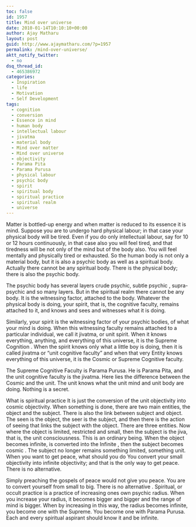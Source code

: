 ```yaml
---
toc: false
id: 1957
title: Mind over universe
date: 2010-01-14T10:10:10+00:00
author: Ajay Matharu
layout: post
guid: http://www.ajaymatharu.com/?p=1957
permalink: /mind-over-universe/
aktt_notify_twitter:
  - no
dsq_thread_id:
  - 465386972
categories:
  - Inspiration
  - life
  - Motivation
  - Self Development
tags:
  - cognition
  - conversion
  - Essence in mind
  - human body
  - intellectual labour
  - jivatma
  - material body
  - Mind over matter
  - Mind over universe
  - objectivity
  - Parama Pita
  - Parama Purusa
  - physical labour
  - psychic body
  - spirit
  - spiritual body
  - spiritual practice
  - spiritual realm
  - universe
---
```

Matter is bottled-up energy and when matter is reduced to its essence it is mind. Suppose you are to undergo hard physical labour; in that case your physical body will be tired. Even if you do only intellectual labour, say for 10 or 12 hours continuously, in that case also you will feel tired, and that tiredness will be not only of the mind but of the body also. You will feel mentally and physically tired or exhausted. So the human body is not only a material body, but it is also a psychic body as well as a spiritual body. Actually there cannot be any spiritual body. There is the physical body; there is also the psychic body.

The psychic body has several layers crude psychic, subtle psychic , supra-psychic and so many layers. But in the spiritual realm there cannot be any body. It is the witnessing factor, attached to the body. Whatever the physical body is doing, your spirit, that is, the cognitive faculty, remains attached to it, and knows and sees and witnesses what it is doing.

Similarly, your spirit is the witnessing factor of your psychic bodies, of what your mind is doing. When this witnessing faculty remains attached to a particular individual, we call it jivatma, or unit spirit. When it knows everything, anything, and everything of this universe, it is the Supreme Cognition . When the spirit knows only what a little boy is doing, then it is called jivatma or &#8220;unit cognitive faculty&#8221; and when that very Entity knows everything of this universe, it is the Cosmic or Supreme Cognitive faculty.

The Supreme Cognitive Faculty is Parama Purusa. He is Parama Pita, and the unit cognitive faculty is the jivatma. Here lies the difference between the Cosmic and the unit. The unit knows what the unit mind and unit body are doing. Nothing is a secret.

What is spiritual practice It is just the conversion of the unit objectivity into cosmic objectivity. When something is done, there are two main entities, the object and the subject. There is also the link between subject and object. The seen is the object, the seer is the subject, and then there is the action of seeing that links the subject with the object. There are three entities. Now where the object is limited, restricted and small, then the subject is the jiva, that is, the unit consciousness. This is an ordinary being. When the object becomes infinite, is converted into the Infinite , then the subject becomes cosmic . The subject no longer remains something limited, something unit. When you want to get peace, what should you do You convert your small objectivity into infinite objectivity; and that is the only way to get peace. There is no alternative.

Simply preaching the gospels of peace would not give you peace. You are to convert yourself from small to big. There is no alternative . Spiritual, or occult practice is a practice of increasing ones own psychic radius. When you increase your radius, it becomes bigger and bigger and the range of mind is bigger. When by increasing in this way, the radius becomes infinite, you become one with the Supreme. You become one with Parama Purusa. Each and every spiritual aspirant should know it and be infinite.
